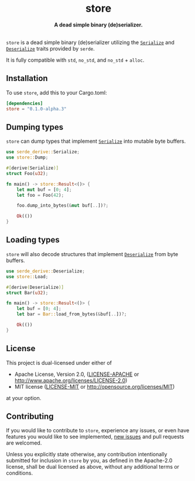 <h1 align="center">store</h1>
<div align="center">
  <strong>
    A dead simple binary (de)serializer.
  </strong>
</div>

<br />

`store` is a dead simple binary (de)serializer utilizing the
[`Serialize`][serde-serialize] and [`Deserialize`][serde-deserialize] traits
provided by `serde`.

It is fully compatible with `std`, `no_std`, and `no_std` + `alloc`.

## Installation

To use `store`, add this to your Cargo.toml:

```toml
[dependencies]
store = "0.1.0-alpha.3"
```

## Dumping types

`store` can dump types that implement [`Serialize`][serde-serialize] into
mutable byte buffers.

```rust
use serde_derive::Serialize;
use store::Dump;

#[derive(Serialize)]
struct Foo(u32);

fn main() -> store::Result<()> {
    let mut buf = [0; 4];
    let foo = Foo(42);

    foo.dump_into_bytes(&mut buf[..])?;

    Ok(())
}
```

## Loading types

`store` will also decode structures that implement
[`Deserialize`][serde-deserialize] from byte buffers.

```rust
use serde_derive::Deserialize;
use store::Load;

#[derive(Deserialize)]
struct Bar(u32);

fn main() -> store::Result<()> {
    let buf = [0; 4];
    let bar = Bar::load_from_bytes(&buf[..])?;

    Ok(())
}
```

## License

This project is dual-licensed under either of

 * Apache License, Version 2.0, ([LICENSE-APACHE](LICENSE-APACHE) or
   http://www.apache.org/licenses/LICENSE-2.0)
 * MIT license ([LICENSE-MIT](LICENSE-MIT) or
   http://opensource.org/licenses/MIT)

at your option.

## Contributing

If you would like to contribute to `store`, experience any issues, or even have
features you would like to see implemented, [new issues][new-issue] and pull
requests are welcomed.

Unless you explicitly state otherwise, any contribution intentionally submitted
for inclusion in `store` by you, as defined in the Apache-2.0 license, shall be
dual licensed as above, without any additional terms or conditions.

[new-issue]: https://github.com/rjsberry/store/issues/new
[serde-serialize]: https://docs.rs/serde/latest/serde/trait.Serialize.html
[serde-deserialize]: https://docs.rs/serde/latest/serde/trait.Deserialize.html

